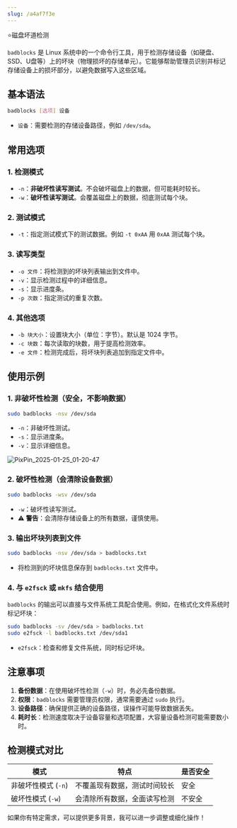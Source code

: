 ```yaml
---
slug: /a4af7f3e
---
```

⭐磁盘坏道检测



`badblocks` 是 Linux 系统中的一个命令行工具，用于检测存储设备（如硬盘、SSD、U盘等）上的坏块（物理损坏的存储单元）。它能够帮助管理员识别并标记存储设备上的损坏部分，以避免数据写入这些区域。



## 基本语法

```bash
badblocks [选项] 设备
```
- `设备`：需要检测的存储设备路径，例如 `/dev/sda`。

## 常用选项

### 1. **检测模式**
- `-n`：**非破坏性读写测试**。不会破坏磁盘上的数据，但可能耗时较长。
- `-w`：**破坏性读写测试**。会覆盖磁盘上的数据，彻底测试每个块。

### 2. **测试模式**
- `-t`：指定测试模式下的测试数据。例如 `-t 0xAA` 用 `0xAA` 测试每个块。

### 3. **读写类型**
- `-o 文件`：将检测到的坏块列表输出到文件中。
- `-v`：显示检测过程中的详细信息。
- `-s`：显示进度条。
- `-p 次数`：指定测试的重复次数。

### 4. **其他选项**
- `-b 块大小`：设置块大小（单位：字节）。默认是 1024 字节。
- `-c 块数`：每次读取的块数，用于提高检测效率。
- `-e 文件`：检测完成后，将坏块列表追加到指定文件中。

## 使用示例

### 1. **非破坏性检测（安全，不影响数据）**
```bash
sudo badblocks -nsv /dev/sda
```
- `-n`：非破坏性测试。
- `-s`：显示进度条。
- `-v`：显示详细信息。

![PixPin_2025-01-25_01-20-47](https://img.zxzsk.com/images/PixPin_2025-01-25_01-20-47.webp)

### 2. **破坏性检测（会清除设备数据）**

```bash
sudo badblocks -wsv /dev/sda
```
- `-w`：破坏性读写测试。
- ⚠️ **警告**：会清除存储设备上的所有数据，谨慎使用。

### 3. **输出坏块列表到文件**

```bash
sudo badblocks -nsv /dev/sda > badblocks.txt
```
- 将检测到的坏块信息保存到 `badblocks.txt` 文件中。

### 4. **与 `e2fsck` 或 `mkfs` 结合使用**
`badblocks` 的输出可以直接与文件系统工具配合使用。例如，在格式化文件系统时标记坏块：
```bash
sudo badblocks -sv /dev/sda > badblocks.txt
sudo e2fsck -l badblocks.txt /dev/sda1
```
- `e2fsck`：检查和修复文件系统，同时标记坏块。

## 注意事项

1. **备份数据**：在使用破坏性检测（`-w`）时，务必先备份数据。
2. **权限**：`badblocks` 需要管理员权限，通常需要通过 `sudo` 执行。
3. **设备路径**：确保提供正确的设备路径，误操作可能导致数据丢失。
4. **耗时长**：检测速度取决于设备容量和选项配置，大容量设备检测可能需要数小时。

## 检测模式对比

| 模式       | 特点                                   | 是否安全 |
|------------|----------------------------------------|----------|
| 非破坏性模式 (`-n`) | 不覆盖现有数据，测试时间较长         | 安全     |
| 破坏性模式 (`-w`)   | 会清除所有数据，全面读写检测         | 不安全   |

如果你有特定需求，可以提供更多背景，我可以进一步调整或细化操作！
